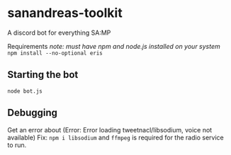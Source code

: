 # sanandreas-toolkit
A discord bot for everything SA:MP


Requirements 
*note: must have npm and node.js installed on your system*
```npm install --no-optional eris```



## Starting the bot

```node bot.js ```


## Debugging

Get an error about (Error: Error loading tweetnacl/libsodium, voice not available)
Fix: `npm i libsodium` and `ffmpeg` is required for the radio service to run.